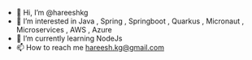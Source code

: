 - 👋 Hi, I’m @hareeshkg
- 👀 I’m interested in Java , Spring , Springboot , Quarkus , Micronaut , Microservices , AWS , Azure
- 🌱 I’m currently learning NodeJs
- 📫 How to reach me hareesh.kg@gmail.com

<!---
hareeshkg/hareeshkg is a ✨ special ✨ repository because its `README.md` (this file) appears on your GitHub profile.
You can click the Preview link to take a look at your changes.
--->
